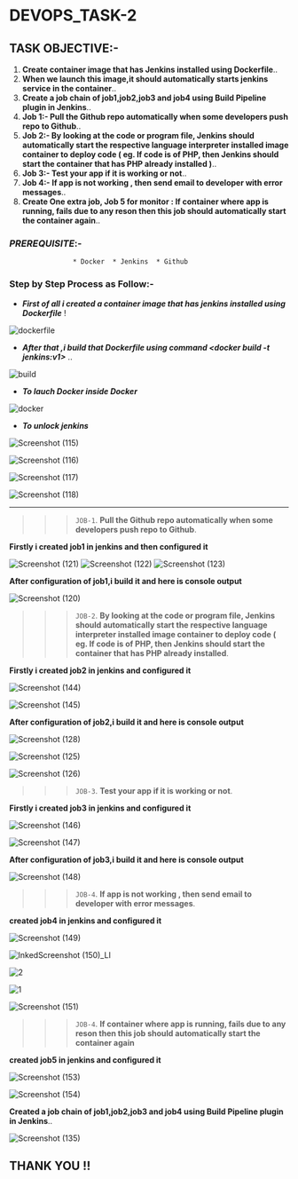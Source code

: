 # DEVOPS_TASK-2

## TASK OBJECTIVE:-

1. **Create container image that has Jenkins installed using Dockerfile**..
2. **When we launch this image,it  should automatically starts jenkins service in the container**..
3. **Create a job chain of job1,job2,job3 and job4 using Build Pipeline plugin in Jenkins**..
4. **Job 1:- Pull the Github repo automatically when some developers push repo to Github**..
5. **Job 2:- By looking at the code or program file, Jenkins should automatically start the respective language interpreter installed image container to deploy code ( eg. If code is of PHP, then Jenkins should start the container that has PHP already installed )**..
6. **Job 3:- Test your app if it is working or not**..
7. **Job 4:- If app is not working , then send email to developer with error messages**..
8. **Create One extra job, Job 5 for monitor : If container where app is running, fails due to any reson then this job should automatically start the container again**..

### _PREREQUISITE_:-
                    * Docker  * Jenkins  * Github

### Step by Step Process as Follow:-

* _**First of all i created a container image that has jenkins installed using Dockerfile**_ !

![dockerfile](https://user-images.githubusercontent.com/64469896/90393857-2dc4eb00-e0af-11ea-8d80-054824194e3c.png)

* _**After that ,i build that Dockerfile using command <docker build -t jenkins:v1>**_ ..

![build](https://user-images.githubusercontent.com/64469896/90394186-d1ae9680-e0af-11ea-9a21-8ce04050c78b.png)

* _**To lauch Docker inside Docker**_

![docker](https://user-images.githubusercontent.com/64469896/90394718-c740cc80-e0b0-11ea-8b07-8a846415a421.png)

* _**To unlock jenkins**_

![Screenshot (115)](https://user-images.githubusercontent.com/64469896/90395919-f6f0d400-e0b2-11ea-91d3-ad1108f19a25.png)

![Screenshot (116)](https://user-images.githubusercontent.com/64469896/90395752-b09b7500-e0b2-11ea-9ef6-9ce1a78f6635.png)

![Screenshot (117)](https://user-images.githubusercontent.com/64469896/90395762-b6915600-e0b2-11ea-8613-9c2980c8ad58.png)

![Screenshot (118)](https://user-images.githubusercontent.com/64469896/90395769-babd7380-e0b2-11ea-86d7-141b3a91f179.png)

---

>>> `JOB-1`. **Pull the Github repo automatically when some developers push repo to Github**.

 **Firstly i created job1 in jenkins and then configured it**

![Screenshot (121)](https://user-images.githubusercontent.com/64469896/90398489-273a7180-e0b7-11ea-9ee8-0848aacbeaa2.png)
![Screenshot (122)](https://user-images.githubusercontent.com/64469896/90398500-2bff2580-e0b7-11ea-9d77-80f6ca833a30.png)
![Screenshot (123)](https://user-images.githubusercontent.com/64469896/90398505-302b4300-e0b7-11ea-83ba-44891bb8d3b6.png)

**After configuration of job1,i build it and here is console output**

![Screenshot (120)](https://user-images.githubusercontent.com/64469896/90398514-34eff700-e0b7-11ea-98fd-13b1be401c1d.png)


>>> `JOB-2`. **By looking at the code or program file, Jenkins should automatically start the respective language interpreter installed image container to deploy code ( eg. If code is of PHP, then Jenkins should start the container that has PHP already installed**.

**Firstly i created job2 in jenkins and configured it**

![Screenshot (144)](https://user-images.githubusercontent.com/64469896/93018341-b40c1880-f5ec-11ea-9f26-9ce4be5ca342.png)

![Screenshot (145)](https://user-images.githubusercontent.com/64469896/93018347-bc645380-f5ec-11ea-8f8f-c1322e22c85a.png)


**After configuration of job2,i build it and here is console output**

![Screenshot (128)](https://user-images.githubusercontent.com/64469896/93018350-bff7da80-f5ec-11ea-814f-6c8c6305f2cd.png)

![Screenshot (125)](https://user-images.githubusercontent.com/64469896/93019922-bc1d8580-f5f7-11ea-817f-6efa999a631a.png)

![Screenshot (126)](https://user-images.githubusercontent.com/64469896/93019921-ba53c200-f5f7-11ea-8a23-e67e7470e83e.png)


>>> `JOB-3`. **Test your app if it is working or not**.

**Firstly i created job3 in jenkins and configured it**

![Screenshot (146)](https://user-images.githubusercontent.com/64469896/93020003-64334e80-f5f8-11ea-82ca-93b093cf243b.png)

![Screenshot (147)](https://user-images.githubusercontent.com/64469896/93020001-61385e00-f5f8-11ea-98d8-b11c3c991a00.png)

**After configuration of job3,i build it and here is console output**

![Screenshot (148)](https://user-images.githubusercontent.com/64469896/93020002-639ab800-f5f8-11ea-8853-1d969befe452.png)


>>> `JOB-4`. **If app is not working , then send email to developer with error messages**.

**created job4 in jenkins and configured it**

![Screenshot (149)](https://user-images.githubusercontent.com/64469896/93020646-d22d4500-f5fb-11ea-8799-00b3588c3a33.png)

![InkedScreenshot (150)_LI](https://user-images.githubusercontent.com/64469896/93020663-e96c3280-f5fb-11ea-908f-57a199b61a08.jpg)

![2](https://user-images.githubusercontent.com/64469896/93020838-1e2cb980-f5fd-11ea-9713-24896a17f7c2.jpg)

![1](https://user-images.githubusercontent.com/64469896/93020846-24229a80-f5fd-11ea-9280-7297c10e0344.jpg)

![Screenshot (151)](https://user-images.githubusercontent.com/64469896/93020655-dfe2ca80-f5fb-11ea-8262-027ac5c723e6.png)

>>> `JOB-4`. **If container where app is running, fails due to any reson then this job should automatically start the container again**

**created job5 in jenkins and configured it**

![Screenshot (153)](https://user-images.githubusercontent.com/64469896/93020899-72d03480-f5fd-11ea-8677-a7cef394cc18.png)

![Screenshot (154)](https://user-images.githubusercontent.com/64469896/93020901-7499f800-f5fd-11ea-959b-4284eb46b45d.png)


**Created a job chain of job1,job2,job3 and job4 using Build Pipeline plugin in Jenkins**..

![Screenshot (135)](https://user-images.githubusercontent.com/64469896/93021268-6b118f80-f5ff-11ea-8a57-567dca9d69b1.png)


## THANK YOU !!







